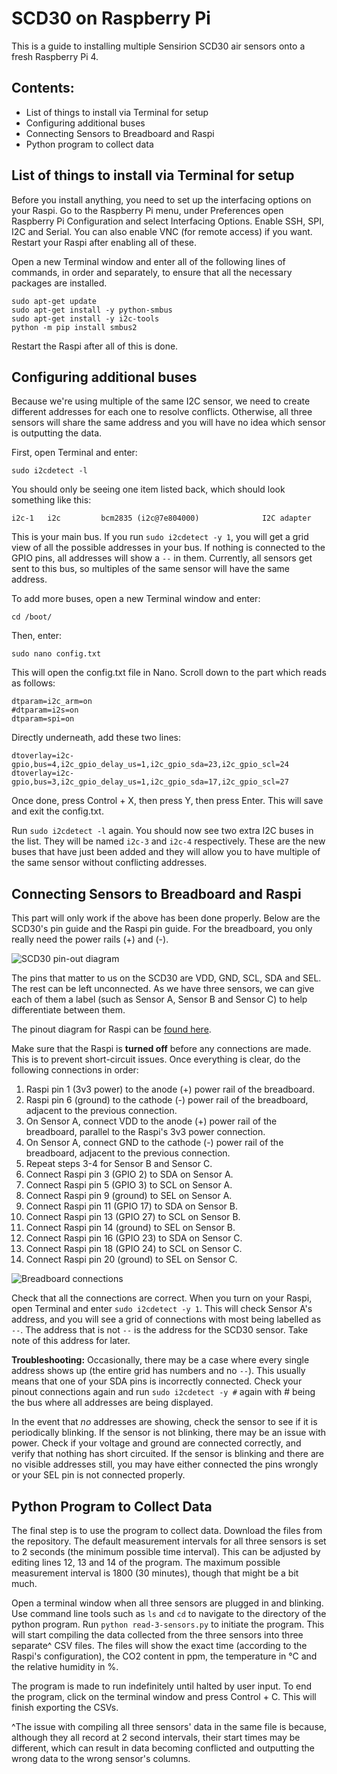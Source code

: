 # SCD30 on Raspberry Pi
This is a guide to installing multiple Sensirion SCD30 air sensors onto a fresh Raspberry Pi 4.


## Contents:
* List of things to install via Terminal for setup
* Configuring additional buses
* Connecting Sensors to Breadboard and Raspi
* Python program to collect data


## List of things to install via Terminal for setup
Before you install anything, you need to set up the interfacing options on your Raspi. Go to the Raspberry Pi menu, under Preferences open Raspberry Pi Configuration and select Interfacing Options. Enable SSH, SPI, I2C and Serial. You can also enable VNC (for remote access) if you want. Restart your Raspi after enabling all of these.

Open a new Terminal window and enter all of the following lines of commands, in order and separately, to ensure that all the necessary packages are installed.

```
sudo apt-get update
sudo apt-get install -y python-smbus
sudo apt-get install -y i2c-tools
python -m pip install smbus2
```
Restart the Raspi after all of this is done.

## Configuring additional buses
Because we're using multiple of the same I2C sensor, we need to create different addresses for each one to resolve conflicts. Otherwise, all three sensors will share the same address and you will have no idea which sensor is outputting the data.

First, open Terminal and enter:
```
sudo i2cdetect -l
```

You should only be seeing one item listed back, which should look something like this:
```
i2c-1	i2c       	bcm2835 (i2c@7e804000)          	I2C adapter
```

This is your main bus. If you run `sudo i2cdetect -y 1`, you will get a grid view of all the possible addresses in your bus. If nothing is connected to the GPIO pins, all addresses will show a `--` in them. Currently, all sensors get sent to this bus, so multiples of the same sensor will have the same address.

To add more buses, open a new Terminal window and enter:
```
cd /boot/
```
Then, enter:
```
sudo nano config.txt
```
This will open the config.txt file in Nano. Scroll down to the part which reads as follows:
```
dtparam=i2c_arm=on
#dtparam=i2s=on
dtparam=spi=on
```
Directly underneath, add these two lines:
```
dtoverlay=i2c-gpio,bus=4,i2c_gpio_delay_us=1,i2c_gpio_sda=23,i2c_gpio_scl=24
dtoverlay=i2c-gpio,bus=3,i2c_gpio_delay_us=1,i2c_gpio_sda=17,i2c_gpio_scl=27
```
Once done, press Control + X, then press Y, then press Enter. This will save and exit the config.txt.

Run `sudo i2cdetect -l` again. You should now see two extra I2C buses in the list. They will be named `i2c-3` and `i2c-4` respectively. These are the new buses that have just been added and they will allow you to have multiple of the same sensor without conflicting addresses.

## Connecting Sensors to Breadboard and Raspi
This part will only work if the above has been done properly. Below are the SCD30's pin guide and the Raspi pin guide. For the breadboard, you only really need the power rails (+) and (-). 

![SCD30 pin-out diagram](https://github.com/After232/co2-sensors-setup/blob/6d38d68f50b40f1db14479c7cd1ad5902f2c5f42/Images/SCD30-pinout-diagram.png)

The pins that matter to us on the SCD30 are VDD, GND, SCL, SDA and SEL. The rest can be left unconnected. As we have three sensors, we can give each of them a label (such as Sensor A, Sensor B and Sensor C) to help differentiate between them.

The pinout diagram for Raspi can be [found here](https://pinout.xyz/#).

Make sure that the Raspi is **turned off** before any connections are made. This is to prevent short-circuit issues. Once everything is clear, do the following connections in order:
1. Raspi pin 1 (3v3 power) to the anode (+) power rail of the breadboard.
2. Raspi pin 6 (ground) to the cathode (-) power rail of the breadboard, adjacent to the previous connection.
3. On Sensor A, connect VDD to the anode (+) power rail of the breadboard, parallel to the Raspi's 3v3 power connection.
4. On Sensor A, connect GND to the cathode (-) power rail of the breadboard, adjacent to the previous connection.
5. Repeat steps 3-4 for Sensor B and Sensor C.
6. Connect Raspi pin 3 (GPIO 2) to SDA on Sensor A.
7. Connect Raspi pin 5 (GPIO 3) to SCL on Sensor A.
8. Connect Raspi pin 9 (ground) to SEL on Sensor A.
6. Connect Raspi pin 11 (GPIO 17) to SDA on Sensor B.
7. Connect Raspi pin 13 (GPIO 27) to SCL on Sensor B.
8. Connect Raspi pin 14 (ground) to SEL on Sensor B.
6. Connect Raspi pin 16 (GPIO 23) to SDA on Sensor C.
7. Connect Raspi pin 18 (GPIO 24) to SCL on Sensor C.
8. Connect Raspi pin 20 (ground) to SEL on Sensor C.

![Breadboard connections](https://github.com/After232/co2-sensors-setup/blob/main/Images/Breadboard%20Connections.jpg)

Check that all the connections are correct. When you turn on your Raspi, open Terminal and enter `sudo i2cdetect -y 1`. This will check Sensor A's address, and you will see a grid of connections with most being labelled as `--`. The address that is not `--` is the address for the SCD30 sensor. Take note of this address for later.

**Troubleshooting:** Occasionally, there may be a case where every single address shows up (the entire grid has numbers and no `--`). This usually means that one of your SDA pins is incorrectly connected. Check your pinout connections again and run `sudo i2cdetect -y #` again with # being the bus where all addresses are being displayed.

In the event that *no* addresses are showing, check the sensor to see if it is periodically blinking. If the sensor is not blinking, there may be an issue with power. Check if your voltage and ground are connected correctly, and verify that nothing has short circuited. If the sensor is blinking and there are no visible addresses still, you may have either connected the pins wrongly or your SEL pin is not connected properly.

## Python Program to Collect Data
The final step is to use the program to collect data. Download the files from the repository. The default measurement intervals for all three sensors is set to 2 seconds (the minimum possible time interval). This can be adjusted by editing lines 12, 13 and 14 of the program. The maximum possible measurement interval is 1800 (30 minutes), though that might be a bit much.

Open a terminal window when all three sensors are plugged in and blinking. Use command line tools such as `ls` and `cd` to navigate to the directory of the python program. Run `python read-3-sensors.py` to initiate the program. This will start compiling the data collected from the three sensors into three separate^ CSV files. The files will show the exact time (according to the Raspi's configuration), the CO2 content in ppm, the temperature in °C and the relative humidity in %.

The program is made to run indefinitely until halted by user input. To end the program, click on the terminal window and press Control + C. This will finish exporting the CSVs. 



^The issue with compiling all three sensors' data in the same file is because, although they all record at 2 second intervals, their start times may be different, which can result in data becoming conflicted and outputting the wrong data to the wrong sensor's columns.
